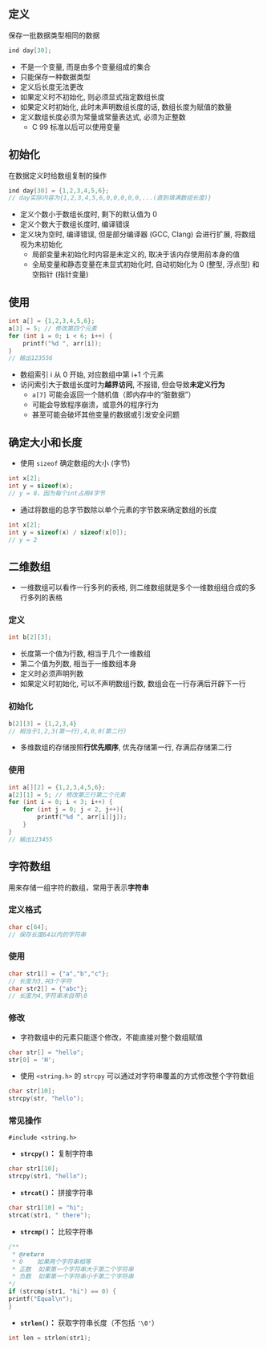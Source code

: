 ## 定义
保存一批数据类型相同的数据

```c
ind day[30];
```

- 不是一个变量, 而是由多个变量组成的集合
- 只能保存一种数据类型
- 定义后长度无法更改
- 如果定义时不初始化, 则必须显式指定数组长度
- 如果定义时初始化, 此时未声明数组长度的话, 数组长度为赋值的数量
- 定义数组长度必须为常量或常量表达式, 必须为正整数
	- C 99 标准以后可以使用变量

## 初始化
在数据定义时给数组复制的操作

```c
ind day[30] = {1,2,3,4,5,6};
// day实际内容为{1,2,3,4,5,6,0,0,0,0,0,...(直到填满数组长度)}
```

- 定义个数小于数组长度时, 剩下的默认值为 0
- 定义个数大于数组长度时, 编译错误
- 定义块为空时, 编译错误, 但是部分编译器 (GCC, Clang) 会进行扩展, 将数组视为未初始化
	- 局部变量未初始化时内容是未定义的, 取决于该内存使用前本身的值
	- 全局变量和静态变量在未显式初始化时, 自动初始化为 0 (整型, 浮点型) 和空指针 (指针变量)

## 使用
```c
int a[] = {1,2,3,4,5,6};
a[3] = 5; // 修改第四个元素
for (int i = 0; i < 6; i++) { 
	printf("%d ", arr[i]); 
}
// 输出123556
```
- 数组索引 i 从 0 开始, 对应数组中第 i+1 个元素
- 访问索引大于数组长度时为**越界访问**, 不报错, 但会导致**未定义行为**
	- `a[7]` 可能会返回一个随机值（即内存中的“脏数据”）
	- 可能会导致程序崩溃，或意外的程序行为
	- 甚至可能会破坏其他变量的数据或引发安全问题
## 确定大小和长度
- 使用 `sizeof` 确定数组的大小 (字节)
```c
int x[2];
int y = sizeof(x);
// y = 8，因为每个int占用4字节
```
- 通过将数组的总字节数除以单个元素的字节数来确定数组的长度
```c
int x[2];  
int y = sizeof(x) / sizeof(x[0]);
// y = 2
```
## 二维数组
 - 一维数组可以看作一行多列的表格, 则二维数组就是多个一维数组组合成的多行多列的表格
### 定义
```c
int b[2][3];
```
- 长度第一个值为行数, 相当于几个一维数组
- 第二个值为列数, 相当于一维数组本身
- 定义时必须声明列数
- 如果定义时初始化, 可以不声明数组行数, 数组会在一行存满后开辟下一行
### 初始化
```c
b[2][3] = {1,2,3,4}
// 相当于1,2,3(第一行),4,0,0(第二行)
```
 - 多维数组的存储按照**行优先顺序**, 优先存储第一行, 存满后存储第二行
### 使用
```c
int a[][2] = {1,2,3,4,5,6};
a[2][1] = 5; // 修改第三行第二个元素
for (int i = 0; i < 3; i++) { 
	for (int j = 0; j < 2, j++){
		printf("%d ", arr[i][j]); 
	}
}
// 输出123455
```
## 字符数组
用来存储一组字符的数组，常用于表示**字符串**
### 定义格式
```c
char c[64];
// 保存长度64以内的字符串
```
### 使用
```c
char str1[] = {"a","b","c"};
// 长度为3,共3个字符
char str2[] = {"abc"};
// 长度为4,字符串末自带\0
```
### 修改
- 字符数组中的元素只能逐个修改，不能直接对整个数组赋值
```c
char str[] = "hello";
str[0] = 'H';
```
- 使用 `<string.h>` 的 `strcpy` 可以通过对字符串覆盖的方式修改整个字符数组
```c
char str[10];
strcpy(str, "hello");
```
### 常见操作
`#include <string.h>`
- **`strcpy()`：** 复制字符串
```c
char str1[10]; 
strcpy(str1, "hello");
```
- **`strcat()`：** 拼接字符串
```c
char str1[10] = "hi"; 
strcat(str1, " there");
```
- **`strcmp()`：** 比较字符串
```c
/**
 * @return
 * 0    如果两个字符串相等
 * 正数  如果第一个字符串大于第二个字符串
 * 负数  如果第一个字符串小于第二个字符串
*/
if (strcmp(str1, "hi") == 0) {    
printf("Equal\n"); 
}
```
- **`strlen()`：** 获取字符串长度（不包括 `'\0'`）
```c
int len = strlen(str1);
```